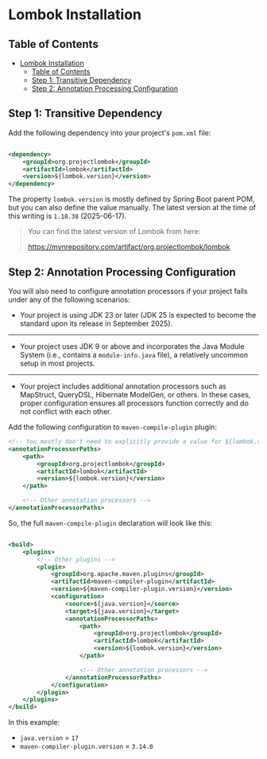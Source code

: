 # Lombok Installation

## Table of Contents

<!-- TOC -->
* [Lombok Installation](#lombok-installation)
  * [Table of Contents](#table-of-contents)
  * [Step 1: Transitive Dependency](#step-1-transitive-dependency)
  * [Step 2: Annotation Processing Configuration](#step-2-annotation-processing-configuration)
<!-- TOC -->

## Step 1: Transitive Dependency

Add the following dependency into your project's `pom.xml` file:

```xml

<dependency>
    <groupId>org.projectlombok</groupId>
    <artifactId>lombok</artifactId>
    <version>${lombok.version}</version>
</dependency>
```

The property `lombok.version` is mostly defined by Spring Boot parent POM, but you can also define the value manually.
The latest version at the time of this writing is `1.18.38` (2025-06-17).

> You can find the latest version of Lombok from here:
>
> https://mvnrepository.com/artifact/org.projectlombok/lombok

## Step 2: Annotation Processing Configuration

You will also need to configure annotation processors if your project falls under any of the following scenarios:

* Your project is using JDK 23 or later (JDK 25 is expected to become the standard upon its release in September 2025).

---

* Your project uses JDK 9 or above and incorporates the Java Module System (i.e., contains a `module-info.java` file), a
  relatively uncommon setup in most projects.

---

* Your project includes additional annotation processors such as MapStruct, QueryDSL, Hibernate ModelGen, or others. In
  these cases, proper configuration ensures all processors function correctly and do not conflict with each other.

Add the following configuration to `maven-compile-plugin` plugin:

```xml
<!-- You mostly don't need to explicitly provide a value for ${lombok.version} -->
<annotationProcessorPaths>
    <path>
        <groupId>org.projectlombok</groupId>
        <artifactId>lombok</artifactId>
        <version>${lombok.version}</version>
    </path>

    <!-- Other annotation processors -->
</annotationProcessorPaths>
```

So, the full `maven-compile-plugin` declaration will look like this:

```xml

<build>
    <plugins>
        <!-- Other plugins -->
        <plugin>
            <groupId>org.apache.maven.plugins</groupId>
            <artifactId>maven-compiler-plugin</artifactId>
            <version>${maven-compiler-plugin.version}</version>
            <configuration>
                <source>${java.version}</source>
                <target>${java.version}</target>
                <annotationProcessorPaths>
                    <path>
                        <groupId>org.projectlombok</groupId>
                        <artifactId>lombok</artifactId>
                        <version>${lombok.version}</version>
                    </path>

                    <!-- Other annotation processors -->
                </annotationProcessorPaths>
            </configuration>
        </plugin>
    </plugins>
</build>
```

In this example:

* `java.version` = `17`
* `maven-compiler-plugin.version` = `3.14.0`